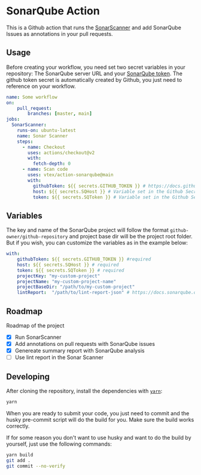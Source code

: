 # SonarQube Action

This is a Github action that runs the [SonarScanner](https://docs.sonarqube.org/latest/analysis/scan/sonarscanner/) and add SonarQube Issues as annotations in your pull requests.

## Usage

Before creating your workflow, you need set two secret variables in your repository: The SonarQube server URL and your [SonarQube token](https://docs.sonarqube.org/latest/user-guide/user-token/). The github token secret is automatically created by Github, you just need to reference on your workflow.

```yml
name: Some workflow
on:
    pull_request:
        branches: [master, main]
jobs:
  SonarScanner:
    runs-on: ubuntu-latest
    name: Sonar Scanner
    steps:
      - name: Checkout
        uses: actions/checkout@v2
        with:
          fetch-depth: 0
      - name: Scan code
        uses: vtex/action-sonarqube@main
        with:
          githubToken: ${{ secrets.GITHUB_TOKEN }} # https://docs.github.com/en/actions/reference/authentication-in-a-workflow#about-the-github_token-secret
          host: ${{ secrets.SQHost }} # Variable set in the Github Secrets
          token: ${{ secrets.SQToken }} # Variable set in the Github Secrets
```

## Variables

The key and name of the SonarQube project will follow the format `github-owner/github-repository` and project base dir will be the project root folder. But if you wish, you can customize the variables as in the example below:

```yml
with:
    githubToken: ${{ secrets.GITHUB_TOKEN }} #required
    host: ${{ secrets.SQHost }} # required
    token: ${{ secrets.SQToken }} # required
    projectKey: "my-custom-project"
    projectName: "my-custom-project-name"
    projectBaseDir: "/path/to/my-custom-project"
    lintReport:  "/path/to/lint-report-json" # https://docs.sonarqube.org/pages/viewpage.action?pageId=11639183
```

## Roadmap

Roadmap of the project

- [x] Run SonarScanner
- [x] Add annotations on pull requests with SonarQube issues
- [x] Genereate summary report with SonarQube analysis
- [ ] Use lint report in the Sonar Scanner

## Developing

After cloning the repository, install the dependencies with [`yarn`](https://yarnpkg.com):

```sh
yarn
```

When you are ready to submit your code, you just need to commit and the husky pre-commit script will do the build for you. Make sure the build works correctly.

If for some reason you don't want to use husky and want to do the build by yourself, just use the following commands:

```sh
yarn build
git add .
git commit --no-verify
```